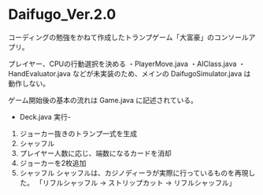 # Daifugo_Ver.2.0
コーディングの勉強をかねて作成したトランプゲーム「大富豪」のコンソールアプリ。

プレイヤー、CPUの行動選択を決める
・PlayerMove.java
・AIClass.java
・HandEvaluator.java
などが未実装のため、メインの DaifugoSimulator.java は動作しない。

ゲーム開始後の基本の流れは Game.java に記述されている。

- Deck.java 実行-
1. ジョーカー抜きのトランプ一式を生成
2. シャッフル
3. プレイヤー人数に応じ、端数になるカードを消却
4. ジョーカーを2枚追加
5. シャッフル
シャッフルは、カジノディーラが実際に行っているものを再現した。
「リフルシャッフル → ストリップカット → リフルシャッフル」
